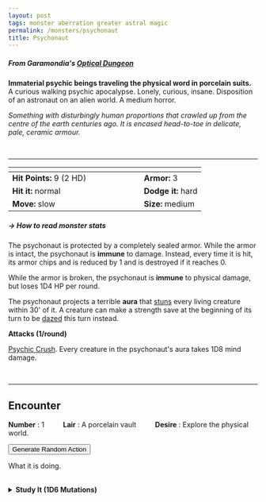 ```yaml
---
layout: post
tags: monster aberration greater astral magic
permalink: /monsters/psychonaut
title: Psychonaut
---
```


##### From Garamondia's [Optical Dungeon](https://garamondia.blogspot.com/2025/03/the-optical-dungeonthe-process-dungeon.html)

**Immaterial psychic beings traveling the physical word in porcelain suits.** A curious walking psychic apocalypse. Lonely, curious, insane. Disposition of an astronaut on an alien world. A medium horror.

_Something with disturbingly human proportions that crawled up from the centre of the earth centuries ago. It is encased head-to-toe in delicate, pale, ceramic armour._


<br>

---

|  <span style="display: inline-block; width:250px"></span>  |  |
| -------- | --------|
| **Hit Points:** 9 (2 HD) | **Armor:** 3 |
| **Hit it:** normal  | **Dodge it:** hard  |
| **Move:** slow  |  **Size:** medium | 

##### <span class="tooltip" data-tooltip="Armor = damage reduction · · · Easy/Normal/Hard = roll above 10/15/20 to beat">→ How to read monster stats</span>

The psychonaut is protected by a completely sealed armor. While the armor is intact, the psychonaut is **immune** to damage. Instead, every time it is hit, its armor chips and is reduced by 1 and is destroyed if it reaches 0.

While the armor is broken, the psychonaut is **immune** to physical damage, but loses 1D4 HP per round.

The psychonaut projects a terrible **aura** that [stuns](/2020/11/09/base-rules/) every living creature within 30' of it. A creature can make a strength save at the beginning of its turn to be [dazed](/2020/11/09/base-rules/) this turn instead.

**Attacks (1/round)**

<ins>Psychic Crush</ins>. Every creature in the psychonaut's aura takes 1D8 mind damage.

<br>

---

## Encounter

**Number** : 1 <span style="display: inline-block; width:30px"></span>
**Lair** : A porcelain vault <span style="display: inline-block; width:30px"></span>
**Desire** : Explore the physical world.

<button onclick="generateMood()">Generate Random Action</button>
<p id="MoodResult">What it is doing.</p>
<script src="/scripts/generateMood.js"></script>

<br>

<details markdown="1">
<summary style="font-weight: bold;">Study It (1D6 Mutations)</summary>
If you have disected or conversed with this horror, you can spend the equivalent of 4 bags of gold to feverishly study the thing between two adventures and discover weird knowledge beyond reality. If you do so, your studies of the aberration will change you in horrible, gruesome ways : Roll 1D6 for each gold cost spent this way.

1. ... halve your Dexterity. You can cast [Astral Projection](/2020/11/13/astral-projection/) at will with 1 SD.
1. ... halve your Strength. You can cast [Telekinetic Burst](/2020/11/13/telekinetic-burst/) at will with 1 SD.
1. ... Halve your Will. You can cast [Brain Burst](/2020/11/13/brain-burst/) at will with 1 SD.
1. ... a crown of eyes grow around your head. You can no longer be surprised.
1. ... you lose your facial features. You are blind but can detect thoughts.
1. roll twice.

</details>
